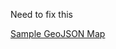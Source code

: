 Need to fix this 

[Sample GeoJSON Map](https://github.com/jvtrigueros/abq-data-busroutes/blob/geojson/sample.geojson)

